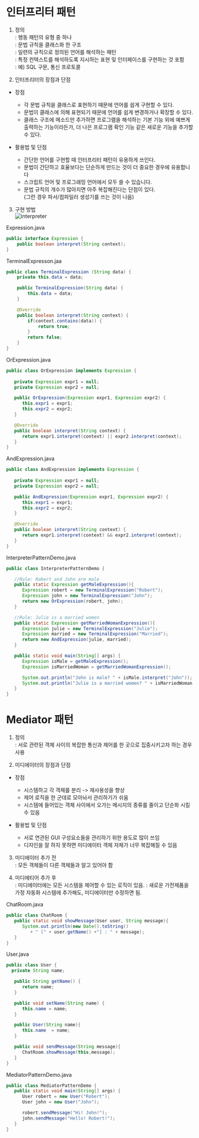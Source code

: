 # 인터프리터 패턴
1. 정의 </br>
: 행동 패턴의 유형 중 하나 </br>
: 문법 규칙을 클래스화 한 구조</br>
: 일련의 규칙으로 정의된 언어를 해석하는 패턴</br>
: 특정 컨텍스트를 해석하도록 지시하는 표현 및 인터페이스를 구현하는 것 포함 </br>
: 예) SQL 구문, 통신 프로토콜

2. 인터프리터의 장점과 단점 </br>
- 장점 </br>
    - 각 문법 규칙을 클래스로 표현하기 때문에 언어를 쉽게 구현할 수 있다. </br>
    - 문법이 클래스에 의해 표현되기 때문에 언어를 쉽게 변경하거나 확장할 수 있다.</br>
    - 클래스 구조에 메소드만 추가하면 프로그램을 해석하는 기본 기능 외에 예쁘게 출력하는 기능이라든가, 더 나은 프로그램 확인 기능 같은 새로운 기능을 추가할 수 있다.</br>
    
-  활용법 및 단점 </br>
    - 간단한 언어를 구현할 때 인터프리터 패턴이 유용하게 쓰인다. </br>
    - 문법이 간단하고 효율보다는 단순하게 만드는 것이 더 중요한 경우에 유용합니다 </br>
    - 스크립트 언어 및 프로그래밍 언어에서 모두 쓸 수 있습니다. </br>
    - 문법 규칙의 개수가 많아지면 아주 복잡해진다는 단점이 있다. </br>
    (그런 경우 파서/컴파일러 생성기를 쓰는 것이 나음) 

3. 구현 방법 </br>
![interpreter]()

Expression.java
```java
public interface Expression {
    public boolean interpret(String context);
}
```

TerminalExpresson.jaa
```java
public class TerminalExpression (String data) {
    private this.data = data;

    public TerminalExpression(String data) {
        this.data = data;
    }

    @Override
    public boolean interpret(String context) {
        if(context.contains(data)) {
            return true;
        }
        return false;
    }
}
```

OrExpression.java
```java
public class OrExpression implements Expression {
	 
   private Expression expr1 = null;
   private Expression expr2 = null;

   public OrExpression(Expression expr1, Expression expr2) { 
      this.expr1 = expr1;
      this.expr2 = expr2;
   }

   @Override
   public boolean interpret(String context) {		
      return expr1.interpret(context) || expr2.interpret(context);
   }
}
```

AndExpression.java
```java
public class AndExpression implements Expression {
	 
   private Expression expr1 = null;
   private Expression expr2 = null;

   public AndExpression(Expression expr1, Expression expr2) { 
      this.expr1 = expr1;
      this.expr2 = expr2;
   }

   @Override
   public boolean interpret(String context) {		
      return expr1.interpret(context) && expr2.interpret(context);
   }
}
```
InterpreterPatternDemo.java
```java
public class InterpreterPatternDemo {

   //Rule: Robert and John are male
   public static Expression getMaleExpression(){
      Expression robert = new TerminalExpression("Robert");
      Expression john = new TerminalExpression("John");
      return new OrExpression(robert, john);		
   }

   //Rule: Julie is a married women
   public static Expression getMarriedWomanExpression(){
      Expression julie = new TerminalExpression("Julie");
      Expression married = new TerminalExpression("Married");
      return new AndExpression(julie, married);		
   }

   public static void main(String[] args) {
      Expression isMale = getMaleExpression();
      Expression isMarriedWoman = getMarriedWomanExpression();

      System.out.println("John is male? " + isMale.interpret("John"));
      System.out.println("Julie is a married women? " + isMarriedWoman.interpret("Married Julie"));
   }
}
```

# Mediator 패턴
1. 정의 </br>
: 서로 관련된 객체 사이의 복잡한 통신과 제어를 한 곳으로 집중시키고자 하는 경우 사용

2. 미디에이터의 장점과 단점</br>
- 장점
    - 시스템하고 각 객체를 분리 -> 재사용성을 향상
    - 제어 로직을 한 군데로 모아놔서 관리하기가 쉬움
    - 시스템에 들어있는 객체 사이에서 오가는 메시지의 종류를 줄이고 단순화 시킬 수 있음

- 활용법 및 단점
    - 서로 연관된 GUI 구성요소들을 관리하기 위한 용도로 많이 쓰임
    - 디자인을 잘 하지 못하면 미디에이터 객체 자체가 너무 복잡해질 수 있음

3. 미디에이터 추가 전</br>
: 모든 객체들이 다른 객체들과 알고 있어야 함

4. 미디에티어 추가 후</br>
: 미디에이터에는 모든 시스템을 제어할 수 있는 로직이 있음. 
: 새로운 가전제품을 가정 자동화 시스템에 추가해도, 미디에이터만 수정하면 됨.

ChatRoom.java
```java
public class ChatRoom {
   public static void showMessage(User user, String message){
      System.out.println(new Date().toString()
         + " [" + user.getName() +"] : " + message);
   }
}
```

User.java
```java
public class User {
  private String name;

   public String getName() {
      return name;
   }

   public void setName(String name) {
      this.name = name;
   }

   public User(String name){
      this.name  = name;
   }

   public void sendMessage(String message){
      ChatRoom.showMessage(this,message);
   }
}
```

MediatorPatternDemo.java
```java
public class MediatorPatternDemo {
   public static void main(String[] args) {
      User robert = new User("Robert");
      User john = new User("John");

      robert.sendMessage("Hi! John!");
      john.sendMessage("Hello! Robert!");
   }
}
```